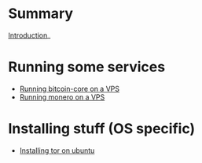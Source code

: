 # Summary

[Introduction](./introduction.md)_

# Running some services

- [Running bitcoin-core on a VPS](./bitcoin_core.md)
- [Running monero on a VPS](./monero_ubuntu.md)

# Installing stuff (OS specific)

- [Installing tor on ubuntu](./tor_ubuntu.md)
